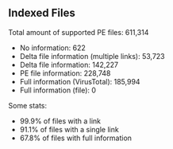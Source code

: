 ## Indexed Files

<!--FileStats-->
Total amount of supported PE files: 611,314

* No information: 622
* Delta file information (multiple links): 53,723
* Delta file information: 142,227
* PE file information: 228,748
* Full information (VirusTotal): 185,994
* Full information (file): 0

Some stats:

* 99.9% of files with a link
* 91.1% of files with a single link
* 67.8% of files with full information
<!--/FileStats-->
